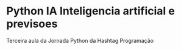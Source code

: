 # Python IA Inteligencia artificial e previsoes
 Terceira aula da Jornada Python da Hashtag Programação

